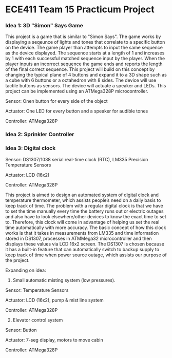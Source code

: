 # ECE411 Team 15 Practicum Project

### Idea 1: 3D "Simon" Says Game

This project is a game that is similar to "Simon Says".  The game works by displaying a seqeunce of 
lights and tones that correlate to a specific button on the device.  The game player than attempts to 
input the same sequence as the device displayed.  The sequence starts at a length of 1 and increases by 1 
with each successful matched sequence input by the player.  When the player inputs an incorrect sequence 
the game ends and reports the length of the final correct sequence. This project will build on this 
concept by changing the typical plane of 4 buttons and expand it to a 3D shape such as a cube with 6 
buttons or a octahedron with 8 sides.  The device will use tactile buttons as sensors. The device will 
actuate a speaker and LEDs.  This project can be implemented using an ATMega328P microcontroller.

Sensor: Onen button for every side of the object

Actuator: One LED for every button and a speaker for audible tones

Controller: ATMega328P

### Idea 2: Sprinkler Controller

### Idea 3: Digital clock
Sensor: DS1307/1038 serial real-time clock (RTC), LM335 Precision Temperature Sensors 

Actuator: LCD (16x2)

Controller: ATMega328P

This project is aimed to design an automated system of digital clock and temperature thermometer, which 
assists people’s need on a daily basis to keep track of time. The problem with a regular digital clock 
is that we have to set the time manually every time the battery runs out or electric outages and also 
have to look elsewhere/other devices to know the exact time to set to. Therefore, this clock will come 
in advantage of helping us set the real time automatically with more accuracy. The basic concept of how
this clock works is that it takes in measurements from LM335 and time information stored in DS1307, 
processes in ATMMega32 microcontroller and then displays these values via LCD 16x2 screen. The DS1307 
is chosen because it has a built-in feature that can automatically switch to backup supply to keep 
track of time when power source outage, which assists our purpose of the project. 

Expanding on idea: 
1. Small automatic misting system (low pressures).

Sensor: Temperature Sensors 

Actuator: LCD (16x2), pump & mist line system

Controller: ATMega328P

2. Elevator control system

Sensor: Button 

Actuator: 7-seg display, motors to move cabin

Controller: ATMega328P

